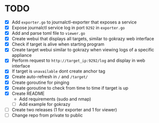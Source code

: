 # TODO

- [X] Add `exporter.go` to journalctl-exporter that exposes a service
- [X] Expose journalctl service log in port `9292` in `exporter.go`
- [X] Add and parse toml file to `viewer.go`
- [X] Create webui that displays all targets, similar to gokrazy web interface
- [X] Check if target is alive when starting program
- [X] Create target webui similar to gokrazy when viewing logs of a specific appliance
- [X] Perform request to `http://target_ip:9292/log` and display in web interface
- [X] If target is `unavailable` dont create anchor tag
- [X] Create auto-refresh in `/` and `/target/`
- [X] Create goroutine for pinging
- [X] Create goroutine to check from time to time if target is up
- [X] Create README
  - Add requirements (sudo and nmap)
  - [ ] Add example for gokrazy
- [ ] Create two releases (1 for exporter and 1 for viewer)
- [ ] Change repo from private to public
